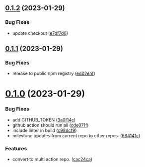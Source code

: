 ## [0.1.2](https://github.com/deanhigh/mr-tools-lib/compare/v0.1.1...v0.1.2) (2023-01-29)


### Bug Fixes

* update checkout ([e7df7d0](https://github.com/deanhigh/mr-tools-lib/commit/e7df7d0607f5d0be7331d78db36d3ea10dacc0a7))

## [0.1.1](https://github.com/deanhigh/mr-tools-lib/compare/v0.1.0...v0.1.1) (2023-01-29)


### Bug Fixes

* release to public npm registry ([ed02eaf](https://github.com/deanhigh/mr-tools-lib/commit/ed02eafad4b9547b2f29ce74a9e46bffe22c01dd))

# [0.1.0](https://github.com/deanhigh/mr-tools-lib/compare/v0.0.6...v0.1.0) (2023-01-29)


### Bug Fixes

* add GITHUB_TOKEN ([3a0f14c](https://github.com/deanhigh/mr-tools-lib/commit/3a0f14c29da87531f48bbc3fbe6db10bf6c91db9))
* github action should run all ([cde071f](https://github.com/deanhigh/mr-tools-lib/commit/cde071f67a37eba787d37df25cae7b898d6a0c10))
* include linter in build ([c98dcf9](https://github.com/deanhigh/mr-tools-lib/commit/c98dcf9464bc97331e22ce0a632f3d7739c2605c))
* milestone updates from current repo to other repos. ([664141c](https://github.com/deanhigh/mr-tools-lib/commit/664141cbb63773e7a053368ef9d0d84844fbfda9))


### Features

* convert to multi action repo. ([cac24ca](https://github.com/deanhigh/mr-tools-lib/commit/cac24cab7ad6531159bc19c71c5a39f9cbd255fb))
